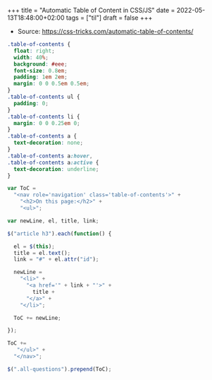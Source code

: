 +++
title = "Automatic Table of Content in CSS/JS"
date = 2022-05-13T18:48:00+02:00
tags = ["til"]
draft = false
+++

-   Source: <https://css-tricks.com/automatic-table-of-contents/>

<!--listend-->

```css
.table-of-contents {
  float: right;
  width: 40%;
  background: #eee;
  font-size: 0.8em;
  padding: 1em 2em;
  margin: 0 0 0.5em 0.5em;
}
.table-of-contents ul {
  padding: 0;
}
.table-of-contents li {
  margin: 0 0 0.25em 0;
}
.table-of-contents a {
  text-decoration: none;
}
.table-of-contents a:hover,
.table-of-contents a:active {
  text-decoration: underline;
}
```

```javascript
var ToC =
  "<nav role='navigation' class='table-of-contents'>" +
    "<h2>On this page:</h2>" +
    "<ul>";

var newLine, el, title, link;

$("article h3").each(function() {

  el = $(this);
  title = el.text();
  link = "#" + el.attr("id");

  newLine =
    "<li>" +
      "<a href='" + link + "'>" +
        title +
      "</a>" +
    "</li>";

  ToC += newLine;

});

ToC +=
   "</ul>" +
  "</nav>";

$(".all-questions").prepend(ToC);
```
